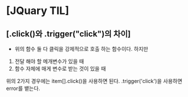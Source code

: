 # [JQuary TIL]

## [.click()와 .trigger("click")의 차이]

- 위의 함수 둘 다 클릭을 강제적으로 호출 하는 함수이다. 하지만

1.  전달 해야 할 메개변수가 있을 때
2.  함수 자체에 매게 변수로 받는 것이 있을 때

위의 2가지 경우에는 item[].click()을 사용하면 된다. .trigger('click')을 사용하면 error를 뱉는다.
